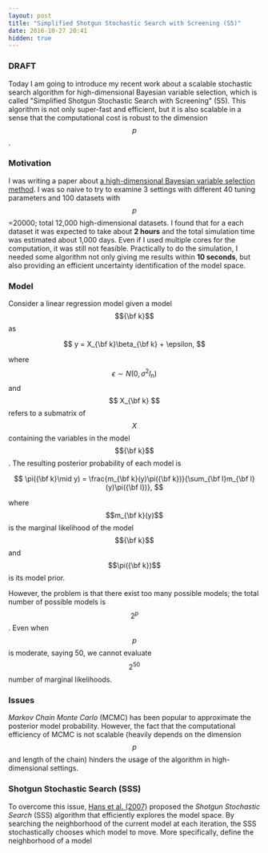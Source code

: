 ```yaml
---
layout: post
title: "Simplified Shotgun Stochastic Search with Screening (S5)"
date: 2016-10-27 20:41
hidden: true
---
```


### DRAFT


Today I am going to introduce my recent work about a scalable stochastic search algorithm for high-dimensional Bayesian variable selection, which is called "Simplified Shotgun Stochastic Search with Screening" (S5). This algorithm is not only super-fast and efficient, but it is also scalable in a sense that the computational cost is robust to the dimension $$p$$.  

### Motivation

I was writing a paper about [a high-dimensional Bayesian variable selection method](http://www.stat.tamu.edu/~minsuk/publications/nonlocal_sinica7.dpf). I was so naive to try to examine 3 settings with different 40 tuning parameters and 100 datasets with $$p $$ =20000; total 12,000 high-dimensional  datasets. I found that for a each dataset it was expected to take about **2 hours** and the total simulation time was estimated about 1,000 days. Even if I used multiple cores for the computation, it was still not feasible. Practically to do the simulation, I needed some algorithm not only giving me results within **10 seconds**, but also providing an efficient uncertainty identification of the model space.

### Model

Consider a linear regression model given a model $${\bf k}$$ as 
 
$$
 y = X_{\bf k}\beta_{\bf k} + \epsilon,
 $$
 
 where $$\epsilon \sim N(0,\sigma^2I_n)$$ and $$ X_{\bf k} $$ refers to a submatrix of $$X$$ containing the variables in the model $${\bf k}$$. The resulting posterior probability of each model  is 

$$
\pi({\bf k}\mid y) = \frac{m_{\bf k}(y)\pi({\bf k})}{\sum_{\bf l}m_{\bf l}(y)\pi({\bf l})}, 
$$  

 where $$m_{\bf k}(y)$$ is the marginal likelihood of the model $${\bf k}$$ and $$\pi({\bf k})$$ is its model prior.

However, the problem is that there exist too many possible models; the total number of possible models is $$2^p$$. Even when $$p$$ is moderate, saying 50, we cannot evaluate $$2^{50}$$ number of marginal likelihoods. 

### Issues
 *Markov Chain Monte Carlo* (MCMC) has been popular to approximate the posterior model probability. However, the fact that the computational efficiency of MCMC is not scalable (heavily depends on the dimension $$p$$ and length of the chain) hinders the usage of the algorithm in high-dimensional settings. 
 
### Shotgun Stochastic Search (SSS)
 To overcome this issue, [Hans et al. (2007)](https://pdfs.semanticscholar.org/1f65/77bd4f6ce85a5637a52b18ab63b26cc74d65.pdf) proposed the *Shotgun Stochastic Search* (SSS) algorithm that efficiently explores the model space. By searching the neighborhood of the current model at each iteration, the SSS stochastically chooses which model to move. More specifically, define the neighborhood of a model




  





  

